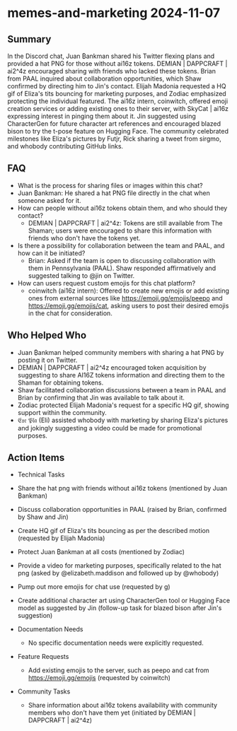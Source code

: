 # memes-and-marketing 2024-11-07

## Summary
 In the Discord chat, Juan ₿ankman shared his Twitter flexing plans and provided a hat PNG for those without ai16z tokens. DEMIAN | DAPPCRAFT | ai2^4z encouraged sharing with friends who lacked these tokens. Brian from PAAL inquired about collaboration opportunities, which Shaw confirmed by directing him to Jin's contact. Elijah Madonia requested a HQ gif of Eliza's tits bouncing for marketing purposes, and Zodiac emphasized protecting the individual featured. The ai16z intern, coinwitch, offered emoji creation services or adding existing ones to their server, with SkyCat | ai16z expressing interest in pinging them about it. Jin suggested using CharacterGen for future character art references and encouraged blazed bison to try the t-pose feature on Hugging Face. The community celebrated milestones like Eliza's pictures by Futjr, Rick sharing a tweet from sirgmo, and whobody contributing GitHub links.

## FAQ
 - What is the process for sharing files or images within this chat?
  - Juan ₿ankman: He shared a hat PNG file directly in the chat when someone asked for it.
- How can people without ai16z tokens obtain them, and who should they contact?
  - DEMIAN | DAPPCRAFT | ai2^4z: Tokens are still available from The Shaman; users were encouraged to share this information with friends who don't have the tokens yet.
- Is there a possibility for collaboration between the team and PAAL, and how can it be initiated?
  - Brian: Asked if the team is open to discussing collaboration with them in Pennsylvania (PAAL). Shaw responded affirmatively and suggested talking to @jin on Twitter.
- How can users request custom emojis for this chat platform?
  - coinwitch (ai16z intern): Offered to create new emojis or add existing ones from external sources like https://emoji.gg/emojis/peepo and https://emoji.gg/emojis/cat, asking users to post their desired emojis in the chat for consideration.

## Who Helped Who
 - Juan ₿ankman helped community members with sharing a hat PNG by posting it on Twitter.
- DEMIAN | DAPPCRAFT | ai2^4z encouraged token acquisition by suggesting to share AI16Z tokens information and directing them to the Shaman for obtaining tokens.
- Shaw facilitated collaboration discussions between a team in PAAL and Brian by confirming that Jin was available to talk about it.
- Zodiac protected Elijah Madonia's request for a specific HQ gif, showing support within the community.
- 𝔈𝔵𝔢 𝔓𝔩𝔞 (Eli) assisted whobody with marketing by sharing Eliza's pictures and jokingly suggesting a video could be made for promotional purposes.

## Action Items
 - Technical Tasks
  - Share the hat png with friends without ai16z tokens (mentioned by Juan ₿ankman)
  - Discuss collaboration opportunities in PAAL (raised by Brian, confirmed by Shaw and Jin)
  - Create HQ gif of Eliza's tits bouncing as per the described motion (requested by Elijah Madonia)
  - Protect Juan ₿ankman at all costs (mentioned by Zodiac)
  - Provide a video for marketing purposes, specifically related to the hat png (asked by @elizabeth.maddison and followed up by @whobody)
  - Pump out more emojis for chat use (requested by g)
  - Create additional character art using CharacterGen tool or Hugging Face model as suggested by Jin (follow-up task for blazed bison after Jin's suggestion)

- Documentation Needs
  - No specific documentation needs were explicitly requested.

- Feature Requests
  - Add existing emojis to the server, such as peepo and cat from https://emoji.gg/emojis (requested by coinwitch)

- Community Tasks
  - Share information about ai16z tokens availability with community members who don't have them yet (initiated by DEMIAN | DAPPCRAFT | ai2^4z)

